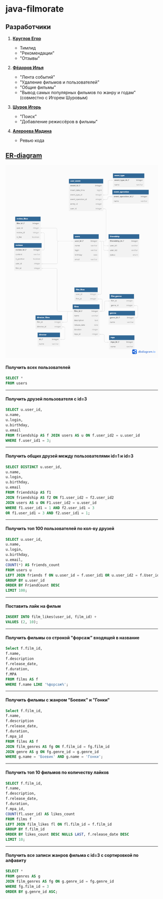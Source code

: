 
# java-filmorate

## Разработчики
1. **[Круглов Егор](https://github.com/EgorKruglov)**
    - Тимлид
    - "Рекомендации"
    - "Отзывы"

2. **[Фёдоров Илья](https://github.com/il86ff)**
    - "Лента событий"
    - "Удаление фильмов и пользователей"
    - "Общие фильмы"
    - "Вывод самых популярных фильмов по жанру и годам" (совместно с Игорем Шуровым)

3. **[Шуров Игорь](https://github.com/IgorShurov)**
    - "Поиск"
    - "Добавление режиссёров в фильмы"

4. **[Алероева Мадина](https://github.com/Madina-Aleroeva)**
    - Ревью кода

## [ER-diagram](https://dbdiagram.io/d/java-filmorate-version-1-656a005e56d8064ca0356fac)
![ER-diagram](images/ER-diagram.png)

#### Получить всех пользователей
```sql
SELECT *
FROM users
```
---

#### Получить друзей пользователя c id=3
```sql
SELECT u.user_id,
u.name,
u.login,
u.birthday,
u.email
FROM friendship AS f JOIN users AS u ON f.user_id2 = u.user_id
WHERE f.user_id1 = 3;
```
---

#### Получить общих друзей между пользователями id=1 и id=3
```sql
SELECT DISTINCT u.user_id,
u.name,
u.login,
u.birthday,
u.email
FROM friendship AS f1
JOIN friendship AS f2 ON f1.user_id2 = f2.user_id2
JOIN users AS u ON F1.user_id2 = u.user_id
WHERE f1.user_id1 = 1 AND f2.user_id1 = 3
OR f1.user_id1 = 3 AND f2.user_id1 = 1;
```
---

#### Получить топ 100 пользователей по кол-ву друзей
```sql
SELECT u.user_id,
u.name,
u.login,
u.birthday,
u.email, 
COUNT(*) AS friends_count
FROM users u
LEFT JOIN friends f ON u.user_id = f.user_id1 OR u.user_id2 = f.User_id2
GROUP BY u.user_id
ORDER BY FriendCount DESC
LIMIT 100;
```
---

#### Поставить лайк на фильм
```sql
INSERT INTO film_likes(user_id, film_id) +
VALUES (2, 10);
```
---

#### Получить фильмы со строкой "форсаж" входящей в название
```sql
Select f.film_id, 
f.name,
f.description
f.release_date,
f.duration,
f.MPA
FROM films AS f
WHERE f.name LIKE '%форсаж%';
```
---

#### Получить фильмы с жанром "Боевик" и "Гонки"
```sql
Select f.film_id, 
f.name,
f.description
f.release_date,
f.duration,
f.mpa_id
FROM films AS f
JOIN film_genres AS fg ON f.film_id = fg.film_id
JOIN genre AS g ON fg.genre_id = g.genre_id
WHERE g.name = 'Боевик' AND g.name = 'Гонки';
```
---

#### Получить топ 10 фильмов по количеству лайков
```sql
SELECT f.film_id, 
f.name, 
f.description, 
f.release_date, 
f.duration, 
f.mpa_id, 
COUNT(fl.user_id) AS likes_count 
FROM films f
LEFT JOIN film_likes fl ON fl.film_id = f.film_id 
GROUP BY f.film_id 
ORDER BY likes_count DESC NULLS LAST, f.release_date DESC 
LIMIT 10;
```

---
#### Получить все записи жанров фильма с id=3 с сортировкой по алфавиту 
```sql
SELECT * 
FROM genres AS g 
JOIN film_genres AS fg ON g.genre_id = fg.genre_id
WHERE fg.film_id = 3
ORDER BY g.genre_id ASC;
```
